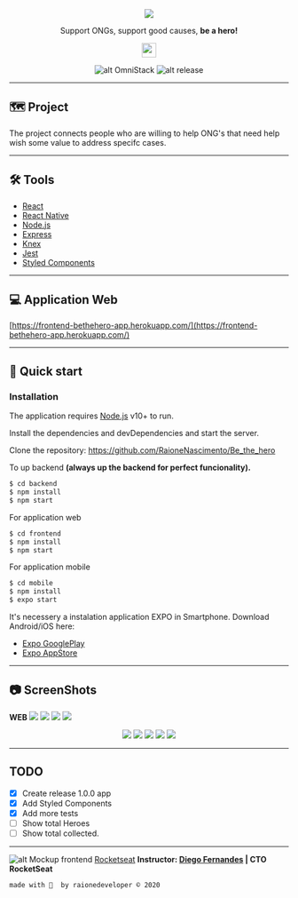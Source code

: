 
  <div align="center">
  <img src="imgs/logo@3x.png">
  <p>Support ONGs, support good causes, <strong>be a hero!</strong><p><img src="/imgs/superhero.png" width="26px"><p>

  ![alt OmniStack](https://img.shields.io/badge/OmniStack-11-blueviolet?style=flat-square)
  ![alt release](https://img.shields.io/github/v/release/jeferson-sb/be-the-hero?style=flat-square)
</div>

---

## 🗺️ Project
   The project connects people who are willing to help ONG's that need help wish some value to address specifc cases.

---
## 🛠 Tools

- [React](https://pt-br.reactjs.org/)
- [React Native](http://reactnative.dev/)
- [Node.js](https://nodejs.org/en/docs/)
- [Express](http://expressjs.com/)
- [Knex](http://knexjs.org/)
- [Jest](https://jestjs.io/)
- [Styled Components](https://styled-components.com/)


---

## 💻 Application Web

[https://frontend-bethehero-app.herokuapp.com/](https://frontend-bethehero-app.herokuapp.com/)

---
## 🚀 Quick start

### Installation

The application requires [Node.js](https://nodejs.org/) v10+ to run.

Install the dependencies and devDependencies and start the server.

Clone the repository: https://github.com/RaioneNascimento/Be_the_hero

To up backend **(always up the backend for perfect funcionality).**
```sh
$ cd backend
$ npm install
$ npm start
```

For application web

```sh
$ cd frontend
$ npm install
$ npm start
```

For application mobile
```sh
$ cd mobile
$ npm install
$ expo start
```

It's necessery a instalation application EXPO in Smartphone. 
Download Android/iOS here:
- [Expo GooglePlay](https://play.google.com/store/apps/details?id=host.exp.exponent&hl=pt)
- [Expo AppStore](https://apps.apple.com/br/app/expo-client/id982107779)

---

## 📷 ScreenShots
**WEB**
  <img src="imgs/1_tela_inicial.PNG">
  <img src="imgs/2_cadastro_ongs.PNG">
  <img src="imgs/3_cadastro_novo_caso.PNG">
  <img src="imgs/4_incidentes_cadastrados.PNG">
  <div align="center">
  <img src="/imgs/Mobile/01_mobile.PNG">
  <img src="/imgs/Mobile/02_mobile_welcome.PNG">
  <img src="/imgs/Mobile/03_mobile_incidents.PNG">
  <img src="/imgs/Mobile/04_mobile_mail.PNG">
  <img src="/imgs/Mobile/05_mobile_whatsapp.PNG">
  </div>
  
---

## TODO
- [x] Create release 1.0.0 app
- [x] Add Styled Components
- [x] Add more tests
- [ ] Show total Heroes
- [ ] Show total collected.
---
![alt Mockup frontend](imgs/icons8-rocketseat-48.png) [Rocketseat](https://rocketseat.com.br/)
**Instructor: [Diego Fernandes](https://github.com/diego3g) | CTO RocketSeat**

`made with 💜  by raionedeveloper © 2020`
